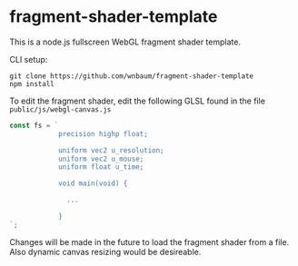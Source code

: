 # fragment-shader-template
This is a node.js fullscreen WebGL fragment shader template.

CLI setup:
```
git clone https://github.com/wnbaum/fragment-shader-template
npm install
```

To edit the fragment shader, edit the following GLSL found in the file `public/js/webgl-canvas.js`
```javascript
const fs = `
            precision highp float;

            uniform vec2 u_resolution;
            uniform vec2 u_mouse;
            uniform float u_time;

            void main(void) {

              ...

            }
`;
```

Changes will be made in the future to load the fragment shader from a file. Also dynamic canvas resizing would be desireable.

